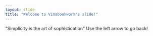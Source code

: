 ```yaml
---
layout: slide
title: "Welcome to Vinabookworm's slide!"
---
```

"Simplicity is the art of sophistication"
Use the left arrow to go back!
